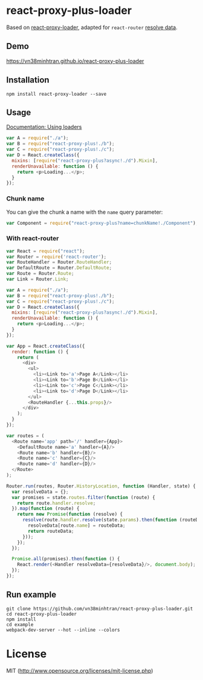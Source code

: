 # react-proxy-plus-loader

Based on [react-proxy-loader](https://github.com/webpack/react-proxy-loader), adapted for `react-router` [resolve data](https://github.com/rackt/react-router/blob/master/examples/async-data/app.js).

## Demo

https://vn38minhtran.github.io/react-proxy-plus-loader

## Installation

`npm install react-proxy-loader --save`

## Usage

[Documentation: Using loaders](http://webpack.github.io/docs/using-loaders.html)

``` js
var A = require("./a");
var B = require("react-proxy-plus!./b");
var C = require("react-proxy-plus!./c");
var D = React.createClass({
  mixins: [require("react-proxy-plus?async!./d").Mixin],
  renderUnavailable: function () {
    return <p>Loading...</p>;
  }
});
```

### Chunk name

You can give the chunk a name with the `name` query parameter:

``` js
var Component = require("react-proxy-plus?name=chunkName!./Component");
```

### With react-router

``` js
var React = require("react");
var Router = require('react-router');
var RouteHandler = Router.RouteHandler;
var DefaultRoute = Router.DefaultRoute;
var Route = Router.Route;
var Link = Router.Link;

var A = require("./a");
var B = require("react-proxy-plus!./b");
var C = require("react-proxy-plus!./c");
var D = React.createClass({
  mixins: [require("react-proxy-plus?async!./d").Mixin],
  renderUnavailable: function () {
    return <p>Loading...</p>;
  }
});

var App = React.createClass({
  render: function () {
    return (
      <div>
        <ul>
          <li><Link to='a'>Page A</Link></li>
          <li><Link to='b'>Page B</Link></li>
          <li><Link to='c'>Page C</Link></li>
          <li><Link to='d'>Page D</Link></li>
        </ul>
        <RouteHandler {...this.props}/>
      </div>
    );
  }
});

var routes = (
  <Route name='app' path='/' handler={App}>
    <DefaultRoute name='a' handler={A}/>
    <Route name='b' handler={B}/>
    <Route name='c' handler={C}/>
    <Route name='d' handler={D}/>
  </Route>
);

Router.run(routes, Router.HistoryLocation, function (Handler, state) {
  var resolveData = {};
  var promises = state.routes.filter(function (route) {
    return route.handler.resolve;
  }).map(function (route) {
    return new Promise(function (resolve) {
      resolve(route.handler.resolve(state.params).then(function (routeData) {
        resolveData[route.name] = routeData;
        return routeData;
      }));
    });
  });

  Promise.all(promises).then(function () {
    React.render(<Handler resolveData={resolveData}/>, document.body);
  });
});
```

## Run example
```
git clone https://github.com/vn38minhtran/react-proxy-plus-loader.git
cd react-proxy-plus-loader
npm install
cd example
webpack-dev-server --hot --inline --colors
```

# License

MIT (http://www.opensource.org/licenses/mit-license.php)
